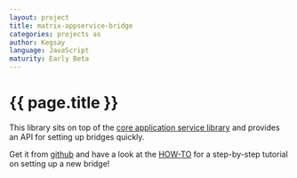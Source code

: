 ```yaml
---
layout: project
title: matrix-appservice-bridge
categories: projects as
author: Kegsay
language: JavaScript
maturity: Early Beta
---
```


# {{ page.title }}
This library sits on top of the [core application service library](https://github.com/matrix-org/matrix-appservice-node) and provides an API for setting up bridges quickly.

Get it from [github](https://github.com/matrix-org/matrix-appservice-bridge) and have a look at the [HOW-TO](https://github.com/matrix-org/matrix-appservice-bridge/blob/master/HOWTO.md) for a step-by-step tutorial on setting up a new bridge!
